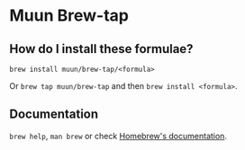 # Muun Brew-tap

## How do I install these formulae?
`brew install muun/brew-tap/<formula>`

Or `brew tap muun/brew-tap` and then `brew install <formula>`.

## Documentation
`brew help`, `man brew` or check [Homebrew's documentation](https://docs.brew.sh).
